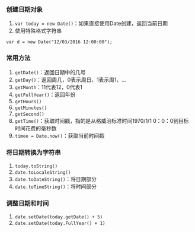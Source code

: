 ### 创建日期对象
1. `var today = new Date()`：如果直接使用Date创建，返回当前日期
2. 使用特殊格式字符串
```
var d = new Date("12/03/2016 12:00:00");
```

### 常用方法
1. `getDate()`：返回日期中的几号
2. `getDay()`：返回周几，0表示周日，1表示周1，...
3. `getMonth`：11代表12，0代表1
4. `getFullYear()`：返回年份
5. `getHours()`
6. `getMinutes()`
7. `getSecond()`
8. `getTime()`：获取时间戳，指的是从格威治标准时间1970/1/1 0：0：0到目标时间花费的毫秒数
9. `timee = Date.now()`：获取当前时间戳

### 将日期转换为字符串
1. `today.toString()`
2. `date.toLocaleString()`
3. `date.toDateString()`：将日期部分
4. `date.toTimeString()`：将时间部分

### 调整日期和时间
1. `date.setDate(today.getDate() + 5)`
2. `date.setDate(today.FullYear() + 1)`